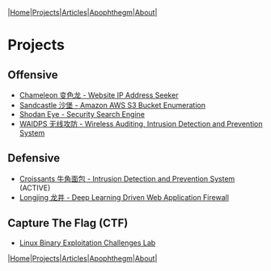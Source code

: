 |[Home](/README.md)|[Projects](/projects.md)|[Articles](/articles.md)|[Apophthegm](/apophthegm.md)|[About](/about.md)|

# **Projects**

## Offensive

- [Chameleon 变色龙 - Website IP Address Seeker](/chameleon.md)
- [Sandcastle 沙堡 - Amazon AWS S3 Bucket Enumeration](/sandcastle.md)
- [Shodan Eye - Security Search Engine](/shodan-eye.md)
- [WAIDPS 无线攻防 - Wireless Auditing, Intrusion Detection and Prevention System](/waidps.md)

## Defensive

- [Croissants 牛角面包 - Intrusion Detection and Prevention System](/croissants.md)  (ACTIVE)  
- [Longjing 龙井 - Deep Learning Driven Web Application Firewall](/longjing.md)

## Capture The Flag (CTF)

- [Linux Binary Exploitation Challenges Lab](/ctf-pwn.md)   

|[Home](/README.md)|[Projects](/projects.md)|[Articles](/articles.md)|[Apophthegm](/apophthegm.md)|[About](/about.md)|
